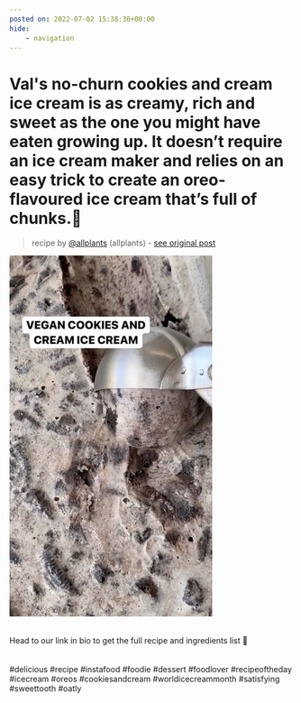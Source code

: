 ```yaml
---
posted on: 2022-07-02 15:38:36+00:00
hide:
    - navigation
---
```


# ⁠Val's no-churn cookies and cream ice cream is as creamy, rich and sweet as the one you might have eaten growing up. It doesn’t require an ice cream maker and relies on an easy trick to create an oreo-flavoured ice cream that’s full of chunks.🍦 

> recipe by [@allplants](https://www.instagram.com/allplants/) 
(allplants) - [see original post](https://instagram.com/p/Cfg-MTglbaF)

![](../img/allplants_02-07-2022_1507.png)

⁠  
Head to our link in bio to get the full recipe and ingredients list 🍨⁠  
⁠  
⁠  
\#delicious \#recipe \#instafood \#foodie \#dessert \#foodlover \#recipeoftheday \#icecream \#oreos \#cookiesandcream \#worldicecreammonth \#satisfying \#sweettooth \#oatly   